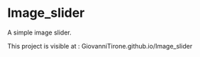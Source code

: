 # Image_slider

A simple image slider.

This project is visible at : GiovanniTirone.github.io/Image_slider
